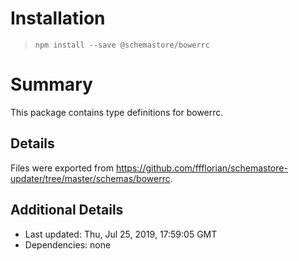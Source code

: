 # Installation
> `npm install --save @schemastore/bowerrc`

# Summary
This package contains type definitions for bowerrc.

## Details
Files were exported from https://github.com/ffflorian/schemastore-updater/tree/master/schemas/bowerrc.

## Additional Details
* Last updated: Thu, Jul 25, 2019, 17:59:05 GMT
* Dependencies: none
